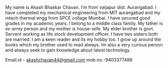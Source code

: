 My name is Akash Bhaskar Chavan. I’m from vaijapur dist. Aurangabad. I have completed my mechanical engineering from MIT aurangabad and my mtech thermal engg from SPCE collage Mumbai. I have secured good grades in my academic years. 
I belong to a middle class family. My father is ex-army person and my mother is house-wife. My elder brother is govt. Servent working as life stock development officer. I have two sisters both are married. 
I am a keen reader and its my hobby too. I grow up around the books which my brother used to read always. Im also a very curious person and always seek to gain knowledge about latest technology.

Email.id – akashchavan44@gmail.com
mob.no.-9403377486